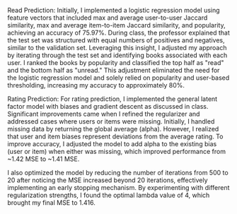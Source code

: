 Read Prediction:
Initially, I implemented a logistic regression model using feature vectors that included max and average user-to-user Jaccard similarity, max and average item-to-item Jaccard similarity, and popularity, achieving an accuracy of 75.97%. During class, the professor explained that the test set was structured with equal numbers of positives and negatives, similar to the validation set. Leveraging this insight, I adjusted my approach by iterating through the test set and identifying books associated with each user. I ranked the books by popularity and classified the top half as "read" and the bottom half as "unread." This adjustment eliminated the need for the logistic regression model and solely relied on popularity and user-based thresholding, increasing my accuracy to approximately 80%.

Rating Prediction:
For rating prediction, I implemented the general latent factor model with biases and gradient descent as discussed in class. Significant improvements came when I refined the regularizer and addressed cases where users or items were missing. Initially, I handled missing data by returning the global average (alpha). However, I realized that user and item biases represent deviations from the average rating. To improve accuracy, I adjusted the model to add alpha to the existing bias (user or item) when either was missing, which improved performance from ~1.42 MSE to ~1.41 MSE.

I also optimized the model by reducing the number of iterations from 500 to 20 after noticing the MSE increased beyond 20 iterations, effectively implementing an early stopping mechanism. By experimenting with different regularization strengths, I found the optimal lambda value of 4, which brought my final MSE to 1.416.
